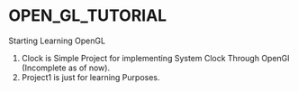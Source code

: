 # OPEN_GL_TUTORIAL
Starting Learning OpenGL
1. Clock is Simple Project for implementing System Clock Through OpenGl (Incomplete as of now).
2. Project1 is just for learning Purposes.
